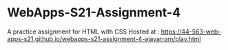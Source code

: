 # WebApps-S21-Assignment-4
A practice assignment for HTML with CSS
Hosted at : <https://44-563-web-apps-s21.github.io/webapps-s21-assignment-4-ajayarram/play.html>
